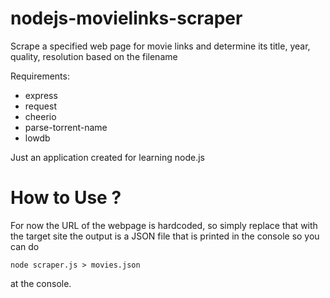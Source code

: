 # nodejs-movielinks-scraper
Scrape a specified web page for movie links and determine its title, year, quality, resolution based on the filename 

Requirements:
* express
* request
* cheerio
* parse-torrent-name
* lowdb

Just an application created for learning node.js 

# How to Use ?
For now the URL of the webpage is hardcoded, so simply replace that with the target site
the output is a JSON file that is printed in the console so you can do

```
node scraper.js > movies.json
```

at the console.
